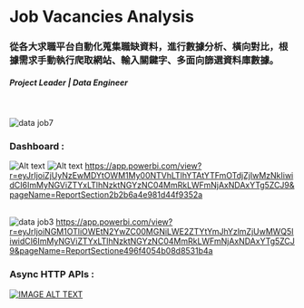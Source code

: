 # Job Vacancies Analysis
### 從各大求職平台自動化蒐集職缺資料，進行數據分析、橫向對比，根據需求手動執行爬取網站、輸入關鍵字、多面向篩選資料庫數據。
##### Project Leader | Data Engineer
<br>

![data job7](https://user-images.githubusercontent.com/106952571/187528508-46c8fb2c-f593-4515-bfe7-3614e9319d47.jpg)
<br>
### Dashboard :

![Alt text](https://user-images.githubusercontent.com/106952571/187223013-6d7a373c-f593-442a-9ba3-646a883a23c6.jpg?raw=true "dashboard1")
![Alt text](https://user-images.githubusercontent.com/106952571/187224826-2fb96f7b-2ba9-4e96-a7fe-4a611dfe74e7.jpg?raw=true "dashboard2")
https://app.powerbi.com/view?r=eyJrIjoiZjUyNzEwMDYtOWM1My00NTVhLTlhYTAtYTFmOTdjZjIwMzNkIiwidCI6ImMyNGViZTYxLTlhNzktNGYzNC04MmRkLWFmNjAxNDAxYTg5ZCJ9&pageName=ReportSection2b2b6a4e981d44f9352a
<br><br>

![data job3](https://user-images.githubusercontent.com/106952571/187527911-1e09d4d1-7b13-4842-9d77-5269bbec80b7.jpg)
https://app.powerbi.com/view?r=eyJrIjoiNGM1OTliOWEtN2YwZC00MGNiLWE2ZTYtYmJhYzlmZjUwMWQ5IiwidCI6ImMyNGViZTYxLTlhNzktNGYzNC04MmRkLWFmNjAxNDAxYTg5ZCJ9&pageName=ReportSectione496f4054b08d8531b4a
<br>
### Async HTTP APIs :
[![IMAGE ALT TEXT](http://img.youtube.com/vi/MP8RtVIigXc/0.jpg)](https://www.youtube.com/watch?v=MP8RtVIigXc "Async HTTP APIs")
